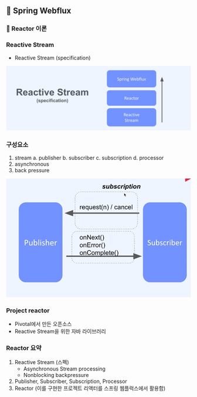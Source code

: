 ## :pushpin: Spring Webflux
### :seedling: Reactor 이론
### Reactive Stream
- Reactive Stream (specification)

![](./images/reactive_stream.png)

### 구성요소
1. stream
   a. publisher
   b. subscriber
   c. subscription
   d. processor
2. asynchronous
3. back pressure

![](./images/reactor2.png)

### Project reactor
- Pivotal에서 만든 오픈소스
- Reactive Stream을 위한 자바 라이브러리 

### Reactor 요약
1. Reactive Stream (스펙)
   - Asynchronous Stream processing
   - Nonblocking backpressure
2. Publisher, Subscriber, Subscription, Processor
3. Reactor (이를 구현한 프로젝트 리액터를 스프링 웹플럭스에서 활용함)